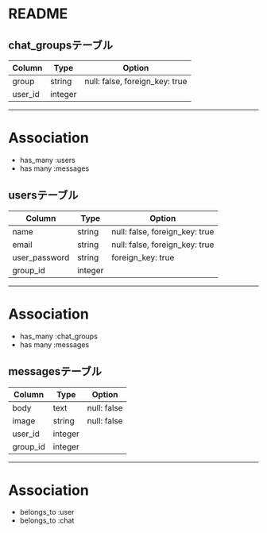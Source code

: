 # README

## chat_groupsテーブル

|Column|Type|Option|
|------|----|------|
|group|string|null: false, foreign_key: true|
|user_id|integer||
--------------------
# Association
- has_many :users
- has many :messages

## usersテーブル

|Column|Type|Option|
|------|----|------|
|name|string|null: false, foreign_key: true|
|email|string|null: false, foreign_key: true|
|user_password|string|foreign_key: true|
|group_id|integer||
--------------------
# Association
- has_many :chat_groups
- has many :messages

## messagesテーブル

|Column|Type|Option|
|------|----|------|
|body|text|null: false|
|image|string|null: false|
|user_id|integer||
|group_id|integer||
--------------------
# Association
- belongs_to :user
- belongs_to :chat
